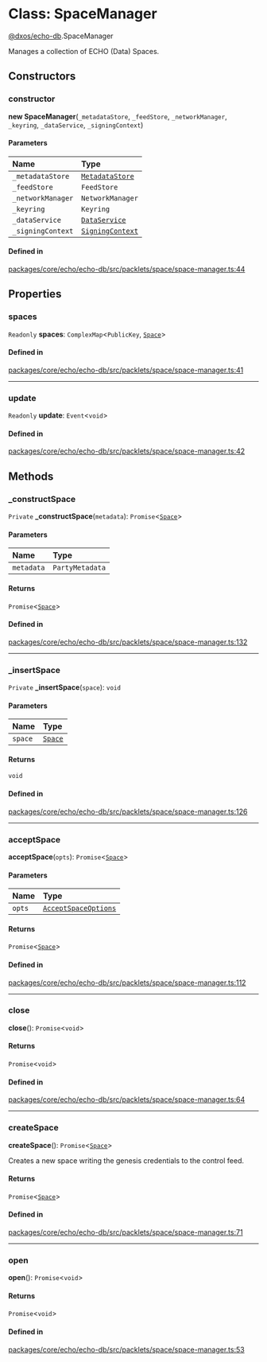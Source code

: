 # Class: SpaceManager

[@dxos/echo-db](../modules/dxos_echo_db.md).SpaceManager

Manages a collection of ECHO (Data) Spaces.

## Constructors

### constructor

**new SpaceManager**(`_metadataStore`, `_feedStore`, `_networkManager`, `_keyring`, `_dataService`, `_signingContext`)

#### Parameters

| Name | Type |
| :------ | :------ |
| `_metadataStore` | [`MetadataStore`](dxos_echo_db.MetadataStore.md) |
| `_feedStore` | `FeedStore` |
| `_networkManager` | `NetworkManager` |
| `_keyring` | `Keyring` |
| `_dataService` | [`DataService`](dxos_echo_db.DataService.md) |
| `_signingContext` | [`SigningContext`](../interfaces/dxos_echo_db.SigningContext.md) |

#### Defined in

[packages/core/echo/echo-db/src/packlets/space/space-manager.ts:44](https://github.com/dxos/dxos/blob/main/packages/core/echo/echo-db/src/packlets/space/space-manager.ts#L44)

## Properties

### spaces

 `Readonly` **spaces**: `ComplexMap`<`PublicKey`, [`Space`](dxos_echo_db.Space.md)\>

#### Defined in

[packages/core/echo/echo-db/src/packlets/space/space-manager.ts:41](https://github.com/dxos/dxos/blob/main/packages/core/echo/echo-db/src/packlets/space/space-manager.ts#L41)

___

### update

 `Readonly` **update**: `Event`<`void`\>

#### Defined in

[packages/core/echo/echo-db/src/packlets/space/space-manager.ts:42](https://github.com/dxos/dxos/blob/main/packages/core/echo/echo-db/src/packlets/space/space-manager.ts#L42)

## Methods

### \_constructSpace

`Private` **_constructSpace**(`metadata`): `Promise`<[`Space`](dxos_echo_db.Space.md)\>

#### Parameters

| Name | Type |
| :------ | :------ |
| `metadata` | `PartyMetadata` |

#### Returns

`Promise`<[`Space`](dxos_echo_db.Space.md)\>

#### Defined in

[packages/core/echo/echo-db/src/packlets/space/space-manager.ts:132](https://github.com/dxos/dxos/blob/main/packages/core/echo/echo-db/src/packlets/space/space-manager.ts#L132)

___

### \_insertSpace

`Private` **_insertSpace**(`space`): `void`

#### Parameters

| Name | Type |
| :------ | :------ |
| `space` | [`Space`](dxos_echo_db.Space.md) |

#### Returns

`void`

#### Defined in

[packages/core/echo/echo-db/src/packlets/space/space-manager.ts:126](https://github.com/dxos/dxos/blob/main/packages/core/echo/echo-db/src/packlets/space/space-manager.ts#L126)

___

### acceptSpace

**acceptSpace**(`opts`): `Promise`<[`Space`](dxos_echo_db.Space.md)\>

#### Parameters

| Name | Type |
| :------ | :------ |
| `opts` | [`AcceptSpaceOptions`](../interfaces/dxos_echo_db.AcceptSpaceOptions.md) |

#### Returns

`Promise`<[`Space`](dxos_echo_db.Space.md)\>

#### Defined in

[packages/core/echo/echo-db/src/packlets/space/space-manager.ts:112](https://github.com/dxos/dxos/blob/main/packages/core/echo/echo-db/src/packlets/space/space-manager.ts#L112)

___

### close

**close**(): `Promise`<`void`\>

#### Returns

`Promise`<`void`\>

#### Defined in

[packages/core/echo/echo-db/src/packlets/space/space-manager.ts:64](https://github.com/dxos/dxos/blob/main/packages/core/echo/echo-db/src/packlets/space/space-manager.ts#L64)

___

### createSpace

**createSpace**(): `Promise`<[`Space`](dxos_echo_db.Space.md)\>

Creates a new space writing the genesis credentials to the control feed.

#### Returns

`Promise`<[`Space`](dxos_echo_db.Space.md)\>

#### Defined in

[packages/core/echo/echo-db/src/packlets/space/space-manager.ts:71](https://github.com/dxos/dxos/blob/main/packages/core/echo/echo-db/src/packlets/space/space-manager.ts#L71)

___

### open

**open**(): `Promise`<`void`\>

#### Returns

`Promise`<`void`\>

#### Defined in

[packages/core/echo/echo-db/src/packlets/space/space-manager.ts:53](https://github.com/dxos/dxos/blob/main/packages/core/echo/echo-db/src/packlets/space/space-manager.ts#L53)
